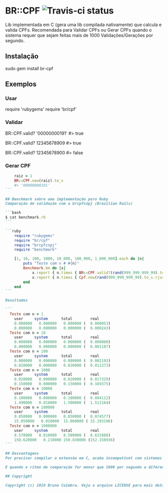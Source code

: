 # BR::CPF ![Travis-ci status](https://secure.travis-ci.org/bbcoimbra/br-cnpj.png?branch#master)

Lib implementada em C (gera uma lib compilada nativamente) que calcula e valida CPFs.
Recomendada para Validar CPFs ou Gerar CPFs quando o sistema requer que sejam feitas mais de 1000 Validações/Gerações por segundo.

## Instalação

 sudo gem install br-cpf

## Exemplos

### Usar
 require 'rubygems'
 require 'br/cpf'

### Validar

 BR::CPF.valid? '00000000191'
  #> true

 BR::CPF.valid? 12345678909
  #> true

 BR::CPF.valid? 12345678900
  #> false

### Gerar CPF

````ruby
	raiz = 1
	BR::CPF.new(raiz).to_s
	#> '00000000191'
```

## Benchmark sobre uma implementação puro Ruby
Comparação de validação com a brcpfcnpj (Brazilian Rails)

```bash
$ cat benchmark.rb
```

```ruby
	require "rubygems"
	require "br/cpf"
	require "brcpfcnpj"
	require "benchmark"

	[1, 10, 100, 1000, 10_000, 100_000, 1_000_000].each do |n|
		puts "Teste com n # #{n}"
		Benchmark.bm do |x|
			x.report { n.times { BR::CPF.valid?(rand(999_999_999_99).to_s.rjust(11, '0')) } }
			x.report { n.times { Cpf.new(rand(999_999_999_99).to_s.rjust(11, '0')).valido? } }
		end
	end
```

Resultados

```
  Teste com n = 1
    user     system      total        real
    0.000000   0.000000   0.000000 (  0.000053)
    0.000000   0.000000   0.000000 (  0.000243)
  Teste com n = 10
    user     system      total        real
    0.000000   0.000000   0.000000 (  0.000080)
    0.000000   0.000000   0.000000 (  0.001187)
  Teste com n = 100
    user     system      total        real
    0.000000   0.000000   0.000000 (  0.002193)
    0.020000   0.000000   0.020000 (  0.011373)
  Teste com n = 1000
    user     system      total        real
    0.020000   0.000000   0.020000 (  0.017329)
    0.150000   0.000000   0.150000 (  0.169375)
  Teste com n = 10000
    user     system      total        real
    0.100000   0.000000   0.100000 (  0.094112)
    1.490000   0.010000   1.500000 (  1.512164)
  Teste com n = 100000
    user     system      total        real
    0.850000   0.000000   0.850000 (  0.874577)
    15.050000   0.010000  15.060000 ( 15.193196)
  Teste com n = 1000000
    user     system      total        real
    8.570000   0.010000   8.580000 (  8.631888)
    150.620000   0.210000 150.830000 (152.158936)
```

## Desvantagens
Por precisar compilar a extensão em C, acaba incompatível com sistemas que não tem um compilador em C (Windows).

E quando o ritmo de comparação for menor que 1000 por segundo a diferença é pequena, por volta de de 0.15 segundos. Talvez o acumulo de dependência não valha a pena.

## Copyright

Copyright (c) 2010 Bruno Coimbra. Veja o arquivo LICENSE para mais detalhes.
